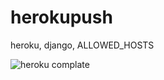 # herokupush
heroku, django, ALLOWED_HOSTS

![heroku complate](https://user-images.githubusercontent.com/98836519/182254656-ea400a7d-113a-414f-b7a2-8cb8047b979f.jpg)
